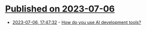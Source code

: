 # [Published on 2023-07-06](index.md)

* [2023-07-06, 17:47:32](https://lobste.rs/s/dqz1uk/how_do_you_use_ai_development_tools) - [How do you use AI development tools?](https://lobste.rs/s/dqz1uk/how_do_you_use_ai_development_tools)
